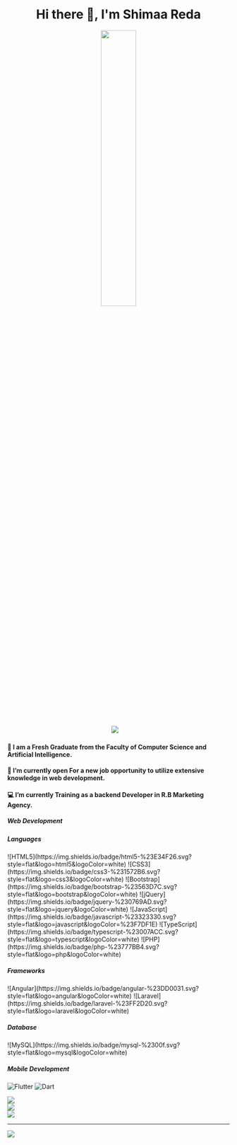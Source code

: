 <h1 align='center'> Hi there 👋, I'm Shimaa Reda </h1>



<div id="header" align="center">

  <img src="https://media.giphy.com/media/doXBzUFJRxpaUbuaqz/giphy.gif" width="40%"/>
</div>

<p align='center'>
    <a href="https://www.linkedin.com/in/shimaa-reda-74102a206/"><img src="https://img.shields.io/badge/linkedin-%230077B5.svg?&style=for-the-badge&logo=linkedin&logoColor=white" /></a>&nbsp;&nbsp;&nbsp;&nbsp;

</p>
<h4>🏫 I am a Fresh Graduate from the Faculty of Computer Science and Artificial Intelligence.</h4>
<h4>🌱 I’m currently open For a new job opportunity to utilize extensive knowledge in web development.</h4>
<h4>💻 I’m currently Training as a backend Developer in R.B Marketing Agency.</h4>

<h5>Web Development</h5>

<h5>Languages</h5>
![HTML5](https://img.shields.io/badge/html5-%23E34F26.svg?style=flat&logo=html5&logoColor=white) 
![CSS3](https://img.shields.io/badge/css3-%231572B6.svg?style=flat&logo=css3&logoColor=white)
![Bootstrap](https://img.shields.io/badge/bootstrap-%23563D7C.svg?style=flat&logo=bootstrap&logoColor=white)
![jQuery](https://img.shields.io/badge/jquery-%230769AD.svg?style=flat&logo=jquery&logoColor=white)  
![JavaScript](https://img.shields.io/badge/javascript-%23323330.svg?style=flat&logo=javascript&logoColor=%23F7DF1E)  
![TypeScript](https://img.shields.io/badge/typescript-%23007ACC.svg?style=flat&logo=typescript&logoColor=white) 
![PHP](https://img.shields.io/badge/php-%23777BB4.svg?style=flat&logo=php&logoColor=white)  

<h5>Frameworks</h5>
![Angular](https://img.shields.io/badge/angular-%23DD0031.svg?style=flat&logo=angular&logoColor=white) 
![Laravel](https://img.shields.io/badge/laravel-%23FF2D20.svg?style=flat&logo=laravel&logoColor=white) 

<h5>Database</h5>
![MySQL](https://img.shields.io/badge/mysql-%2300f.svg?style=flat&logo=mysql&logoColor=white)

<h5>Mobile Development</h5>

![Flutter](https://img.shields.io/badge/Flutter-%2302569B.svg?style=for-the-badge&logo=Flutter&logoColor=white)
![Dart](https://img.shields.io/badge/dart-%230175C2.svg?style=for-the-badge&logo=dart&logoColor=white)


<!-- 
<h4>🔧 Languages & Tools</h4> -->

![](https://github-readme-stats.vercel.app/api?username=Shimaa-reda&theme=dark&hide_border=false&include_all_commits=true&count_private=true)<br/>
![](https://github-readme-streak-stats.herokuapp.com/?user=Shimaa-reda&theme=dark&hide_border=false)<br/>
![](https://github-readme-stats.vercel.app/api/top-langs/?username=Shimaa-reda&theme=dark&hide_border=false&include_all_commits=true&count_private=true&layout=compact)

---
[![](https://visitcount.itsvg.in/api?id=Shimaa-reda&icon=0&color=0)](https://visitcount.itsvg.in)
<!--
**Shimaa-reda/Shimaa-reda** is a ✨ _special_ ✨ repository because its `README.md` (this file) appears on your GitHub profile.

Here are some ideas to get you started:

- 🔭 I’m currently working with...
- 🌱  I’m currently open for: new job opportunity, this is MY RESUME.
- 📫 How to reach me: ...
- 😄 Always learning new things
- ⚡ Doing my best

-->
